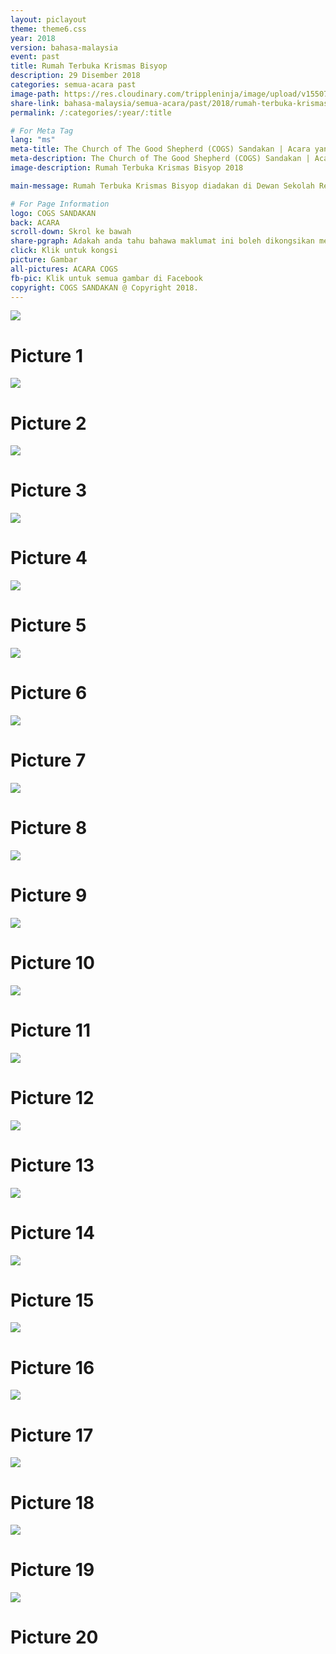 ```yaml
---
layout: piclayout
theme: theme6.css
year: 2018
version: bahasa-malaysia
event: past
title: Rumah Terbuka Krismas Bisyop
description: 29 Disember 2018
categories: semua-acara past
image-path: https://res.cloudinary.com/trippleninja/image/upload/v1550732223/Christmas/Bishop%20Open%20House/4.jpg
share-link: bahasa-malaysia/semua-acara/past/2018/rumah-terbuka-krismas-bisyop
permalink: /:categories/:year/:title

# For Meta Tag
lang: "ms"
meta-title: The Church of The Good Shepherd (COGS) Sandakan | Acara yang Sudah Berlalu -  Rumah Terbuka Krismas Bisyop 2018
meta-description: The Church of The Good Shepherd (COGS) Sandakan | Acara yang Sudah Berlalu -  Rumah Terbuka Krismas Bisyop diadakan di Dewan Sekolah Rendah Visi
image-description: Rumah Terbuka Krismas Bisyop 2018

main-message: Rumah Terbuka Krismas Bisyop diadakan di Dewan Sekolah Rendah Visi

# For Page Information
logo: COGS SANDAKAN
back: ACARA
scroll-down: Skrol ke bawah
share-pgraph: Adakah anda tahu bahawa maklumat ini boleh dikongsikan melalui Facebook, Twitter, GooglePlus dan Whatsapp? Klik butang di bawah, kongsi dan jemput rakan-rakan atau keluarga anda untuk menyertai acara ini!
click: Klik untuk kongsi
picture: Gambar
all-pictures: ACARA COGS
fb-pic: Klik untuk semua gambar di Facebook
copyright: COGS SANDAKAN @ Copyright 2018.
---
```


<div class="slide active"><img src="https://res.cloudinary.com/trippleninja/image/upload/v1550732224/Christmas/Bishop%20Open%20House/1.jpg">
    <div class="pic-container">
        <h1 class="slide-heading">
            Picture 1
        </h1>
    </div>
</div>

<div class="slide"><img src="https://res.cloudinary.com/trippleninja/image/upload/v1550732223/Christmas/Bishop%20Open%20House/2.jpg">
    <div class="pic-container">
        <h1 class="slide-heading">
            Picture 2
        </h1>
    </div>
</div>

<div class="slide"><img src="https://res.cloudinary.com/trippleninja/image/upload/v1550732223/Christmas/Bishop%20Open%20House/3.jpg">
    <div class="pic-container">
        <h1 class="slide-heading">
            Picture 3
        </h1>
    </div>
</div>

<div class="slide"><img src="https://res.cloudinary.com/trippleninja/image/upload/v1550732223/Christmas/Bishop%20Open%20House/4.jpg">
    <div class="pic-container">
        <h1 class="slide-heading">
            Picture 4
        </h1>
    </div>
</div>

<div class="slide"><img src="https://res.cloudinary.com/trippleninja/image/upload/v1550732224/Christmas/Bishop%20Open%20House/5.jpg">
    <div class="pic-container">
        <h1 class="slide-heading">
            Picture 5
        </h1>
    </div>
</div>

<div class="slide"><img src="https://res.cloudinary.com/trippleninja/image/upload/v1550732224/Christmas/Bishop%20Open%20House/6.jpg">
    <div class="pic-container">
        <h1 class="slide-heading">
            Picture 6
        </h1>
    </div>
</div>

<div class="slide"><img src="https://res.cloudinary.com/trippleninja/image/upload/v1550732224/Christmas/Bishop%20Open%20House/7.jpg">
    <div class="pic-container">
        <h1 class="slide-heading">
            Picture 7
        </h1>
    </div>
</div>

<div class="slide"><img src="https://res.cloudinary.com/trippleninja/image/upload/v1550732225/Christmas/Bishop%20Open%20House/8.jpg">
    <div class="pic-container">
        <h1 class="slide-heading">
            Picture 8
        </h1>
    </div>
</div>

<div class="slide"><img src="https://res.cloudinary.com/trippleninja/image/upload/v1550732225/Christmas/Bishop%20Open%20House/9.jpg">
    <div class="pic-container">
        <h1 class="slide-heading">
            Picture 9
        </h1>
    </div>
</div>

<div class="slide"><img src="https://res.cloudinary.com/trippleninja/image/upload/v1550732225/Christmas/Bishop%20Open%20House/10.jpg">
    <div class="pic-container">
        <h1 class="slide-heading">
            Picture 10
        </h1>
    </div>
</div>
<div class="slide"><img src="https://res.cloudinary.com/trippleninja/image/upload/v1550732225/Christmas/Bishop%20Open%20House/11.jpg">
    <div class="pic-container">
        <h1 class="slide-heading">
            Picture 11
        </h1>
    </div>
</div>
<div class="slide"><img src="https://res.cloudinary.com/trippleninja/image/upload/v1550732225/Christmas/Bishop%20Open%20House/12.jpg">
    <div class="pic-container">
        <h1 class="slide-heading">
            Picture 12
        </h1>
    </div>
</div>
<div class="slide"><img src="https://res.cloudinary.com/trippleninja/image/upload/v1550732226/Christmas/Bishop%20Open%20House/13.jpg">
    <div class="pic-container">
        <h1 class="slide-heading">
            Picture 13
        </h1>
    </div>
</div>
<div class="slide"><img src="https://res.cloudinary.com/trippleninja/image/upload/v1550732226/Christmas/Bishop%20Open%20House/14.jpg">
    <div class="pic-container">
        <h1 class="slide-heading">
            Picture 14
        </h1>
    </div>
</div>
<div class="slide"><img src="https://res.cloudinary.com/trippleninja/image/upload/v1550732226/Christmas/Bishop%20Open%20House/15.jpg">
    <div class="pic-container">
        <h1 class="slide-heading">
            Picture 15
        </h1>
    </div>
</div>
<div class="slide"><img src="https://res.cloudinary.com/trippleninja/image/upload/v1550732226/Christmas/Bishop%20Open%20House/16.jpg">
    <div class="pic-container">
        <h1 class="slide-heading">
            Picture 16
        </h1>
    </div>
</div>
<div class="slide"><img src="https://res.cloudinary.com/trippleninja/image/upload/v1550732226/Christmas/Bishop%20Open%20House/17.jpg">
    <div class="pic-container">
        <h1 class="slide-heading">
            Picture 17
        </h1>
    </div>
</div>
<div class="slide"><img src="https://res.cloudinary.com/trippleninja/image/upload/v1550732226/Christmas/Bishop%20Open%20House/18.jpg">
    <div class="pic-container">
        <h1 class="slide-heading">
            Picture 18
        </h1>
    </div>
</div>
<div class="slide"><img src="https://res.cloudinary.com/trippleninja/image/upload/v1550732226/Christmas/Bishop%20Open%20House/19.jpg">
    <div class="pic-container">
        <h1 class="slide-heading">
            Picture 19
        </h1>
    </div>
</div>
<div class="slide"><img src="https://res.cloudinary.com/trippleninja/image/upload/v1550732227/Christmas/Bishop%20Open%20House/20.jpg">
    <div class="pic-container">
        <h1 class="slide-heading">
            Picture 20
        </h1>
    </div>
</div>
